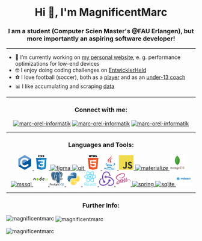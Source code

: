 <h1 align="center">Hi 👋, I'm MagnificentMarc</h1>
<h3 align="center">I am a student (Computer Scien Master's @FAU Erlangen), but more importantly an aspiring software developer!</h3>

------------

- 🔭 I’m currently working on [my personal website](https://www.marcorel.de), e. g. performance optimizations for low-end devices
- 🤓 I enjoy doing coding challenges on [EntwicklerHeld](https://platform.entwicklerheld.de/publicprofile/67762bcd17d601741b04182b95567d0b)
- ⚽ I love football (soccer), both as a [player](https://www.fupa.net/player/marc-orel-218593) and as an [under-13 coach](http://www.jfg-neumarkt.com/verein/ansprechpartner/trainer/)
- 📊 I like accumulating and scraping [data](https://github.com/MagnificentMarc/data_repo)
------------

<h3 align="center">Connect with me:</h3>

<p align="center">
<a href="https://linkedin.com/in/marc-orel-informatik" target="blank"><img align="center" src="https://cdn.iconscout.com/icon/free/png-256/linkedin-2662666-2213265.png" alt="marc-orel-informatik" height="50" width="50" /></a>
 <a href="https://www.xing.com/profile/Marc_Orel3/cv" target="blank"><img align="center" src="https://lh3.googleusercontent.com/proxy/rsotWZclmkJparkWmE2icGynmrXHnxxf1Pj7yynBqER5R5dH8QWUBpQM_Yp1BGU8fVKhWzIL" alt="marc-orel-informatik" height="45" width="45" /></a>
 <a href="mailto:marc1.orel@outlook.de" target="blank"><img align="center" src="http://cdn.onlinewebfonts.com/svg/img_237869.png" alt="marc-orel-informatik" height="45" width="45" /></a>
</p> 

------------

<h3 align="center">Languages and Tools:</h3>
<p align="center" margin="20"> <a href="https://www.cprogramming.com/" target="_blank"> <img src="https://raw.githubusercontent.com/devicons/devicon/master/icons/c/c-original.svg" alt="c" width="40" height="40"/> </a> <a href="https://www.w3schools.com/css/" target="_blank"> <img src="https://raw.githubusercontent.com/devicons/devicon/master/icons/css3/css3-original-wordmark.svg" alt="css3" width="40" height="40"/> </a>  <a href="https://www.figma.com/" target="_blank"> <img src="https://www.vectorlogo.zone/logos/figma/figma-icon.svg" alt="figma" width="40" height="40"/> </a> <a href="https://git-scm.com/" target="_blank"> <img src="https://www.vectorlogo.zone/logos/git-scm/git-scm-icon.svg" alt="git" width="40" height="40"/> </a> <a href="https://www.w3.org/html/" target="_blank"> <img src="https://raw.githubusercontent.com/devicons/devicon/master/icons/html5/html5-original-wordmark.svg" alt="html5" width="40" height="40"/> </a> <a href="https://www.java.com" target="_blank"> <img src="https://raw.githubusercontent.com/devicons/devicon/master/icons/java/java-original.svg" alt="java" width="40" height="40"/> </a> <a href="https://developer.mozilla.org/en-US/docs/Web/JavaScript" target="_blank"> <img src="https://raw.githubusercontent.com/devicons/devicon/master/icons/javascript/javascript-original.svg" alt="javascript" width="40" height="40"/> </a> <a href="https://materializecss.com/" target="_blank"> <img src="https://raw.githubusercontent.com/prplx/svg-logos/5585531d45d294869c4eaab4d7cf2e9c167710a9/svg/materialize.svg" alt="materialize" width="40" height="40"/> </a> <a href="https://www.mongodb.com/" target="_blank"> <img src="https://raw.githubusercontent.com/devicons/devicon/master/icons/mongodb/mongodb-original-wordmark.svg" alt="mongodb" width="40" height="40"/> </a> <a href="https://www.microsoft.com/en-us/sql-server" target="_blank"> <img src="https://www.svgrepo.com/show/303229/microsoft-sql-server-logo.svg" alt="mssql" width="40" height="40"/> </a> <a href="https://nodejs.org" target="_blank"> <img src="https://raw.githubusercontent.com/devicons/devicon/master/icons/nodejs/nodejs-original-wordmark.svg" alt="nodejs" width="40" height="40"/> </a> <a href="https://www.postgresql.org" target="_blank"> <img src="https://raw.githubusercontent.com/devicons/devicon/master/icons/postgresql/postgresql-original-wordmark.svg" alt="postgresql" width="40" height="40"/> </a> <a href="https://www.python.org" target="_blank"> <img src="https://raw.githubusercontent.com/devicons/devicon/master/icons/python/python-original.svg" alt="python" width="40" height="40"/> </a> <a href="https://reactjs.org/" target="_blank"> <img src="https://raw.githubusercontent.com/devicons/devicon/master/icons/react/react-original-wordmark.svg" alt="react" width="40" height="40"/> </a> <a href="https://redux.js.org" target="_blank"> <img src="https://raw.githubusercontent.com/devicons/devicon/master/icons/redux/redux-original.svg" alt="redux" width="40" height="40"/> </a> <a href="https://sass-lang.com" target="_blank"> <img src="https://raw.githubusercontent.com/devicons/devicon/master/icons/sass/sass-original.svg" alt="sass" width="40" height="40"/> </a> <a href="https://spring.io/" target="_blank"> <img src="https://www.vectorlogo.zone/logos/springio/springio-icon.svg" alt="spring" width="40" height="40"/> </a> <a href="https://www.sqlite.org/" target="_blank"> <img src="https://www.vectorlogo.zone/logos/sqlite/sqlite-icon.svg" alt="sqlite" width="40" height="40"/> </a>  <a href="https://webpack.js.org" target="_blank"> <img src="https://raw.githubusercontent.com/devicons/devicon/d00d0969292a6569d45b06d3f350f463a0107b0d/icons/webpack/webpack-original-wordmark.svg" alt="webpack" width="40" height="40"/> </a> </p>

------------
<h3 align="center">Further Info:</h3>

<p align="center"><img align="left" src="https://github-readme-stats.vercel.app/api/top-langs/?username=MagnificentMarc&hide=html" alt="magnificentmarc" /></p>

<p>&nbsp;<img align="center" src="https://github-readme-stats.vercel.app/api?username=magnificentmarc&show_icons=true&locale=en" alt="magnificentmarc" /></p>

<p align="left" ><img align="center" src="https://github-readme-streak-stats.herokuapp.com/?user=magnificentmarc&" alt="magnificentmarc" /></p>


